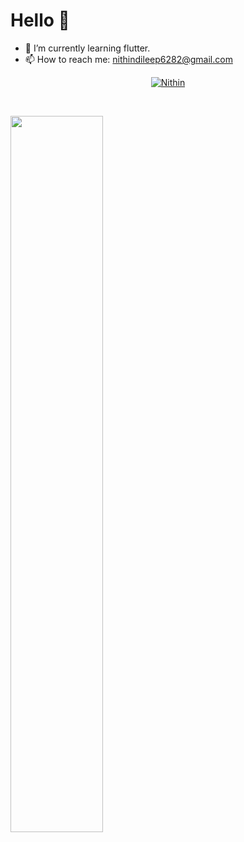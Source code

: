 # Hello 👋
- 🎯 I’m currently learning flutter.
- 📫 How to reach me: nithindileep6282@gmail.com
<p align="center">
<a href="https://www.linkedin.com/in/nithinpd/" target="blank"><img align="center" src="https://i.ibb.co/k3JMcS6/Screenshot-20240131-113558.png&logo=linkedin&logoColor=white" alt="Nithin"/></a>
  </p>
<br>
<p>

<img width=54.2% src="https://github-readme-stats.vercel.app/api?username=NiTHiN6282&show_icons=true&theme=radical">
</p>
